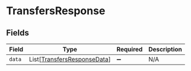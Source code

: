 # TransfersResponse


## Fields

| Field                                                                       | Type                                                                        | Required                                                                    | Description                                                                 |
| --------------------------------------------------------------------------- | --------------------------------------------------------------------------- | --------------------------------------------------------------------------- | --------------------------------------------------------------------------- |
| `data`                                                                      | List[[TransfersResponseData](../../models/shared/transfersresponsedata.md)] | :heavy_minus_sign:                                                          | N/A                                                                         |